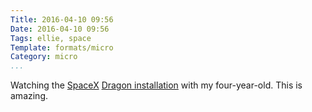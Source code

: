```yaml
---
Title: 2016-04-10 09:56
Date: 2016-04-10 09:56
Tags: ellie, space
Template: formats/micro
Category: micro
...
```


Watching the [SpaceX] [Dragon installation] with my four-year-old. This is amazing.

[SpaceX]: http://www.spacex.com
[Dragon installation]:http://www.nasa.gov/content/spacex-crs-8-briefings-and-events
